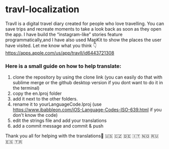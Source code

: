 # travl-localization

Travll is a digital travel diary created for people who love travelling. You can save trips and recreate moments to take a look back as soon as they open the app. I have build the “instagram-like” stories feature programmatically,and I have also used MapKit to show the places the user have visited.  Let me know what you think 👇  https://apps.apple.com/us/app/travll/id6443721308

### Here is a small guide on how to help translate:

1. clone the repository by using the clone link (you can easily do that with sublime merge or the github desktop version if you dont want to do it in the terminal)
2. copy the en.lproj folder 
3. add it next to the other folders. 
4. rename it to yourLanguageCode.lproj (use https://www.ibabbleon.com/iOS-Language-Codes-ISO-639.html if you don't know the code)
5. edit the strings file and add your translations
6. add a commit message and commit & push

  Thank you all for helping with the translations🤗 🇺🇸 🇨🇿 🇩🇪 🇮🇹 🇳🇴 🇷🇺 🇪🇸 🇹🇷 


